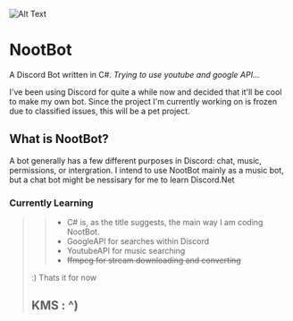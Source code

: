 ![Alt Text](https://github.com/SMIC-ComputerClub/NootBot/blob/master/noot.jpg)

# NootBot
A Discord Bot written in C#. _Trying to use youtube and google API..._

I've been using Discord for quite a while now and decided that it'll be cool to make my own bot.
Since the project I'm currently working on is frozen due to classified issues, this will be a pet project.


What is NootBot?
---------------------
A bot generally has a few different purposes in Discord: chat, music, permissions, or intergration.
I intend to use NootBot mainly as a music bot, but a chat bot might be nessisary for me to learn Discord.Net

### Currently Learning 

> > + C# is, as the title suggests, the main way I am coding NootBot.
> > + GoogleAPI for searches within Discord
> > + YoutubeAPI for music searching
> > + ~~ffmpeg for stream downloading and converting~~
> 
> :) Thats it for now
>
> ## KMS : ^)
